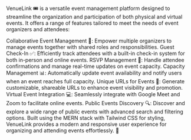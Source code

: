 VenueLink 🎟️ is a versatile event management platform designed to streamline the organization and participation of both physical and virtual events. It offers a range of features tailored to meet the needs of event organizers and attendees:

Collaborative Event Management 🤝: Empower multiple organizers to manage events together with shared roles and responsibilities.
Guest Check-In ✅: Efficiently track attendees with a built-in check-in system for both in-person and online events.
RSVP Management 📅: Handle attendee confirmations and manage real-time updates on event capacity.
Capacity Management 📊: Automatically update event availability and notify users when an event reaches full capacity.
Unique URLs for Events 🔗: Generate customizable, shareable URLs to enhance event visibility and promotion.
Virtual Event Integration 💻: Seamlessly integrate with Google Meet and Zoom to facilitate online events.
Public Events Discovery 🔍: Discover and explore a wide range of public events with advanced search and filtering options.
Built using the MERN stack with Tailwind CSS for styling, VenueLink provides a modern and responsive user experience for organizing and attending events effortlessly. 🚀
